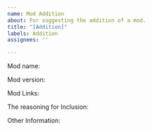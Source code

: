 ```yaml
---
name: Mod Addition
about: For suggesting the addition of a mod.
title: "[Addition]"
labels: Addition
assignees: ''

---
```


Mod name:

Mod version:

Mod Links:

The reasoning for Inclusion:

Other Information:
